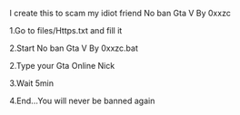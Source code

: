I create this to scam my idiot friend 
No ban Gta V By 0xxzc 

1.Go to files/Https.txt  and fill it

2.Start No ban Gta V By 0xxzc.bat

2.Type your Gta Online Nick

3.Wait 5min 

4.End...You will never be banned again

